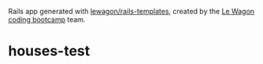 Rails app generated with [lewagon/rails-templates](https://github.com/lewagon/rails-templates), created by the [Le Wagon coding bootcamp](https://www.lewagon.com) team.
# houses-test
